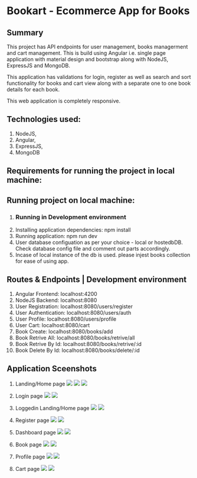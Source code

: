 # Bookart - Ecommerce App for Books

## **Summary**

This project has API endpoints for user management, books managerment and cart management. This is build using Angular i.e. single page application with material design and bootstrap along with NodeJS, ExpressJS and MongoDB.

This application has validations for login, register as well as search and sort functionality for books and cart view along with a separate one to one book details for each book.

This web application is completely responsive.

## **Technologies used:**

1. NodeJS,
2. Angular,
3. ExpressJS,
4. MongoDB

## **Requirements for running the project in local machine:**

## **Running project on local machine:**

1. ### **Running in Development environment**
  1. Installing application dependencies: npm install
  2. Running application: npm run dev
  3. User database configuation as per your choice - local or hostedbDB. Check database config file and comment out parts accordingly.
  4. Incase of local instance of the db is used. please injest books collection for ease of using app.

## **Routes &amp; Endpoints | Development environment**

1. Angular Frontend: localhost:4200
2. NodeJS Backend: localhost:8080
  1. User Registration: localhost:8080/users/register
  2. User Authentication: localhost:8080/users/auth
  3. User Profile: localhost:8080/users/profile
  4. User Cart: localhost:8080/cart
  5. Book Create: localhost:8080/books/add
  6. Book Retrive All: localhost:8080/books/retrive/all
  7. Book Retrive By Id: localhost:8080/books/retrive/:id
  8. Book Delete By Id: localhost:8080/books/delete/:id

## Application Sceenshots
1. Landing/Home page
![](https://ibb.co/VqmHPJh)
![](https://github.com/Tushh007/bookart-app/blob/master/screenshots/landing-page.png)
![](https://github.com/Tushh007/bookart-app/blob/master/screenshots/responsive-landing-page.png)

2. Login page
![](https://github.com/Tushh007/bookart-app/blob/master/screenshots/login-page.png)
![](https://github.com/Tushh007/bookart-app/blob/master/screenshots/responsive-login-page.png)

3. Loggedin Landing/Home page
![](https://github.com/Tushh007/bookart-app/blob/master/screenshots/;pggedin-home-page.png)
![](https://github.com/Tushh007/bookart-app/blob/master/screenshots/responsive-loggedin-home-page.png)


4. Register page
![](https://github.com/Tushh007/bookart-app/blob/master/screenshots/register-page.png)
![](https://github.com/Tushh007/bookart-app/blob/master/screenshots/responsive-register-page.png)

5. Dashboard page
![](https://github.com/Tushh007/bookart-app/blob/master/screenshots/dashboard-page.png)
![](https://github.com/Tushh007/bookart-app/blob/master/screenshots/responsive-dashboard-page.png)

6. Book page
![](https://github.com/Tushh007/bookart-app/blob/master/screenshots/book-page.png)
![](https://github.com/Tushh007/bookart-app/blob/master/screenshots/responsive-book-page.png)

7. Profile page
![](https://github.com/Tushh007/bookart-app/blob/master/screenshots/book-page.png)
![](https://github.com/Tushh007/bookart-app/blob/master/screenshots/responsive-book-page.png)

8. Cart page
![](https://github.com/Tushh007/bookart-app/blob/master/screenshots/cart-page.png)
![](https://github.com/Tushh007/bookart-app/blob/master/screenshots/responsive-cart-page.png)
